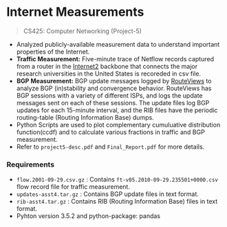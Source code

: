 

# Internet Measurements #
>CS425: Computer Networking (Project-5)
						
* Analyzed publicly-available measurement data to understand important properties of the Internet.
* **Traffic Measurement:** Five-minute trace of Netflow records captured from a router in the [Internet2][l1] backbone that connects the major research universities in the United States is recoreded in csv file. 
* **BGP Measurement:** BGP update messages logged by [RouteViews][l2] to analyze BGP (in)stability and convergence behavior. RouteViews has BGP sessions with a variety of different ISPs, and logs the update messages sent on each of these sessions. The update files log BGP updates for each 15-minute interval, and the RIB files have the periodic routing-table (Routing Information Base) dumps.
* Python Scripts are used to plot complementary cumuluative distribution function(ccdf) and to calculate various fractions in traffic and BGP measurement.
* Refer to `project5-desc.pdf` and `Final_Report.pdf` for more details.

### Requirements ###
* `flow.2001-09-29.csv.gz` : Contains `ft-v05.2010-09-29.235501+0000.csv` flow record file for traffic measurement.
* `updates-asst4.tar.gz` : Contains BGP update files in text format.
* `rib-asst4.tar.gz` : Contains RIB (Routing Information Base) files in text format.
* Pyhton version 3.5.2 and python-package: pandas


[l1]: <http://www.internet2.edu/>
[l2]: <http://www.routeviews.org/>


